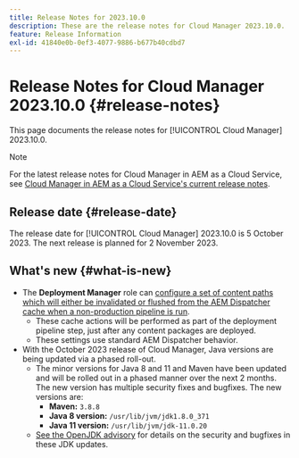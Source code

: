 ```yaml
---
title: Release Notes for 2023.10.0
description: These are the release notes for Cloud Manager 2023.10.0.
feature: Release Information
exl-id: 41840e0b-0ef3-4077-9886-b677b40cdbd7
---
```

# Release Notes for Cloud Manager 2023.10.0 {#release-notes}

This page documents the release notes for [!UICONTROL Cloud Manager] 2023.10.0.

>[!NOTE]
>
>For the latest release notes for Cloud Manager in AEM as a Cloud Service, see [Cloud Manager in AEM as a Cloud Service's current release notes](https://experienceleague.adobe.com/docs/experience-manager-cloud-service/content/implementing/using-cloud-manager/release-notes-cloud-manager/release-notes-cm-current.html).

## Release date {#release-date}

The release date for [!UICONTROL Cloud Manager] 2023.10.0 is 5 October 2023. The next release is planned for 2 November 2023.

## What's new {#what-is-new}

* The **Deployment Manager** role can [configure a set of content paths which will either be invalidated or flushed from the AEM Dispatcher cache when a non-production pipeline is run](/help/using/non-production-pipelines.md).
  * These cache actions will be performed as part of the deployment pipeline step, just after any content packages are deployed.
  * These settings use standard AEM Dispatcher behavior.
* With the October 2023 release of Cloud Manager, Java versions are being updated via a phased roll-out.
    * The minor versions for Java 8 and 11 and Maven have been updated and will be rolled out in a phased manner over the next 2 months. The new version has multiple security fixes and bugfixes. The new versions are:
      * **Maven:** `3.8.8`
      * **Java  8 version:** `/usr/lib/jvm/jdk1.8.0_371`
      * **Java 11 version:** `/usr/lib/jvm/jdk-11.0.20`
    * [See the OpenJDK advisory](https://openjdk.org/groups/vulnerability/advisories/) for details on the security and bugfixes in these JDK updates.
